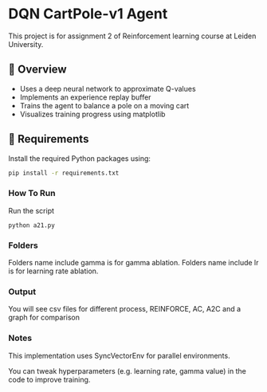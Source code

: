 # DQN CartPole-v1 Agent

This project is for assignment 2 of Reinforcement learning course at Leiden University.

## 📌 Overview

- Uses a deep neural network to approximate Q-values
- Implements an experience replay buffer
- Trains the agent to balance a pole on a moving cart
- Visualizes training progress using matplotlib

## 🚀 Requirements

Install the required Python packages using:

```bash
pip install -r requirements.txt
```


### How To Run

Run the script 


```base
python a21.py
```

### Folders

Folders name include gamma is for gamma ablation.
Folders name include lr is for learning rate ablation.


### Output

You will see csv files for different process, REINFORCE, AC, A2C and a graph for comparison

### Notes

This implementation uses SyncVectorEnv for parallel environments.

You can tweak hyperparameters (e.g. learning rate, gamma value) in the code to improve training.